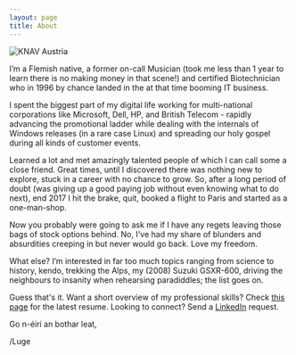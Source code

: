 ```yaml
---
layout: page
title: About
---
```


![KNAV Austria](/assets/C2ADV01.jpg)

I’m a Flemish native, a former on-call Musician (took me less than 1 year to learn there is no making money in that scene!) and certified Biotechnician who in 1996 by chance landed in the at that time booming IT business.

I spent the biggest part of my digital life working for multi-national corporations like Microsoft, Dell, HP, and British Telecom - rapidly advancing the promotional ladder while dealing with the internals of Windows releases (in a rare case Linux) and spreading our holy gospel during all kinds of customer events. 

Learned a lot and met amazingly talented people of which I can call some a close friend. Great times, until I discovered there was nothing new to explore, stuck in a career with no chance to grow. So, after a long period of doubt (was giving up a good paying job without even knowing what to do next), end 2017 I hit the brake, quit, booked a flight to Paris and started as a one-man-shop. 

Now you probably were going to ask me if I have any regets leaving those bags of stock options behind. No, I've had my share of blunders and absurdities creeping in but never would go back. Love my freedom.

What else? I’m interested in far too much topics ranging from science to history, kendo, trekking the Alps, my (2008) Suzuki GSXR-600, driving the neighbours to insanity when rehearsing paradiddles; the list goes on.

Guess that's it. Want a short overview of my professional skills? Check [this page](https://github.com/lgeurts/resume/blob/master/YAAC%20Resume%20Luc%20Geurts%20(US).pdf) for the latest resume. Looking to connect? Send a [LinkedIn](https://www.linkedin.com/in/lucgeurts) request.

Go n-éirí an bothar leat,

/Luge

<a rel="me" href="https://fosstodon.org/@lgeurts"></a>
